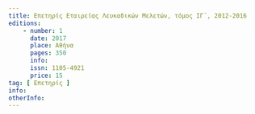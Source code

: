 ```yaml
---
title: Επετηρίς Εταιρείας Λευκαδικών Μελετών, τόμος ΙΓ΄, 2012-2016
editions:
    - number: 1
      date: 2017
      place: Αθήνα
      pages: 350
      info:
      issn: 1105-4921
      price: 15
tag: [ Επετηρίς ]
info:
otherInfo:
---
```

